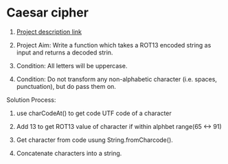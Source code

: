 # Caesar cipher

1. [Project description link](https://www.freecodecamp.org/learn/javascript-algorithms-and-data-structures/javascript-algorithms-and-data-structures-projects/caesars-cipher)

2. Project Aim: Write a function which takes a ROT13 encoded string as input and returns a decoded strin.

3. Condition: All letters will be uppercase.

4. Condition: Do not transform any non-alphabetic character (i.e. spaces, punctuation), but do pass them on.

Solution Process:

1. use charCodeAt() to get code UTF code of a character

2. Add 13 to get ROT13 value of character if within alphbet range(65 <-> 91)

3. Get character from code usung String.fromCharcode().

4. Concatenate characters into a string.